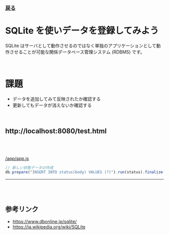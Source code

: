 ### [戻る](./../back-end.md)

# SQLite を使いデータを登録してみよう

SQLite はサーバとして動作させるのではなく単独のアプリケーションとして動作させることが可能な関係データベース管理システム (RDBMS) です。

<br>

# 課題

- データを追加してみて反映されたか確認する
- 更新してもデータが消えないか確認する

<br>

## http://localhost:8080/test.html

<br><br>

[/app/app.js](../../app/app.js)

```js
// 新しい状態データの作成
db.prepare("INSERT INTO status(body) VALUES (?)").run(status).finalize();
```

---

<br><br>

## 参考リンク

- https://www.dbonline.jp/sqlite/
- https://ja.wikipedia.org/wiki/SQLite
